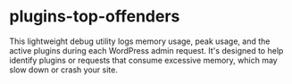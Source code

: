 # plugins-top-offenders
This lightweight debug utility logs memory usage, peak usage, and the active plugins during each WordPress admin request. It's designed to help identify plugins or requests that consume excessive memory, which may slow down or crash your site.
